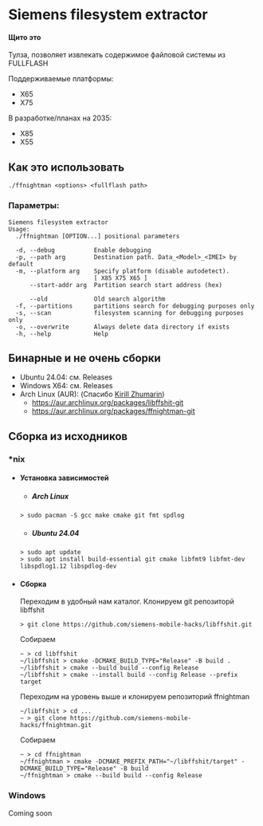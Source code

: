 # Siemens filesystem extractor

#### Щито это
Тулза, позволяет извлекать содержимое файловой системы из FULLFLASH

Поддерживаемые платформы:
* X65
* X75

В разработке/планах на 2035:
* X85
* X55

## Как это использовать
```./ffnightman <options> <fullflash path>```

### Параметры:

```
Siemens filesystem extractor
Usage:
  ./ffnightman [OPTION...] positional parameters

  -d, --debug           Enable debugging
  -p, --path arg        Destination path. Data_<Model>_<IMEI> by default
  -m, --platform arg    Specify platform (disable autodetect).
                        [ X85 X75 X65 ]
      --start-addr arg  Partition search start address (hex)

      --old             Old search algorithm
  -f, --partitions      partitions search for debugging purposes only
  -s, --scan            filesystem scanning for debugging purposes only
  -o, --overwrite       Always delete data directory if exists
  -h, --help            Help
  ```

## Бинарные и не очень сборки
- Ubuntu 24.04: см. Releases
- Windows X64: см. Releases
- Arch Linux (AUR): (Спасибо <a href="mailto:kirill.zhumarin@gmail.com">Kirill Zhumarin</a>)
  - https://aur.archlinux.org/packages/libffshit-git
  - https://aur.archlinux.org/packages/ffnightman-git

## Сборка из исходников
### *nix 
  - #### Установка зависимостей
    - ##### Arch Linux
     ```
     > sudo pacman -S gcc make cmake git fmt spdlog
     ```

    - ##### Ubuntu 24.04
    ```
    > sudo apt update
    > sudo apt install build-essential git cmake libfmt9 libfmt-dev libspdlog1.12 libspdlog-dev
    ```

  - #### Сборка
    Переходим в удобный нам каталог.
    Клонируем git репозиторй libffshit

    ```
    > git clone https://github.com/siemens-mobile-hacks/libffshit.git
    ```
    Собираем
    ```
    ~ > cd libffshit
    ~/libffshit > cmake -DCMAKE_BUILD_TYPE="Release" -B build .
    ~/libffshit > cmake --build build --config Release
    ~/libffshit > cmake --install build --config Release --prefix target
    ```

    Переходим на уровень выше и клонируем репозиторий ffnightman

    ```
    ~/libffshit > cd ...
    ~ > git clone https://github.com/siemens-mobile-hacks/ffnightman.git
    ```
    Собираем
    ```
    ~ > cd ffnightman
    ~/ffnightman > cmake -DCMAKE_PREFIX_PATH="~/libffshit/target" -DCMAKE_BUILD_TYPE="Release" -B build
    ~/ffnightman > cmake --build build --config Release
    ```
### Windows
Coming soon
